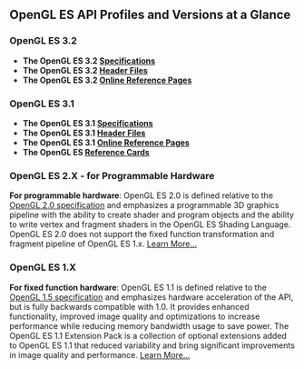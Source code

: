 ## OpenGL ES API Profiles and Versions at a Glance

### OpenGL ES 3.2

*   **The OpenGL ES 3.2 [Specifications](/registry/gles/#specs32)**
*   **The OpenGL ES 3.2 [Header Files](/registry/gles/#headers32)**
*   **The OpenGL ES 3.2 [Online Reference Pages](/opengles/sdk/docs/man32/)**

### OpenGL ES 3.1

*   **The OpenGL ES 3.1 [Specifications](/registry/gles/#specs31)**
*   **The OpenGL ES 3.1 [Header Files](/registry/gles/#headers31)**
*   **The OpenGL ES 3.1 [Online Reference Pages](/opengles/sdk/docs/man3)**
*   **The OpenGL ES [Reference Cards](/developers/reference-cards/)**

### OpenGL ES 2.X - for Programmable Hardware

**For programmable hardware**: OpenGL ES 2.0 is defined relative to the [OpenGL 2.0 specification](http://www.opengl.org/documentation/specs/version2.0/glspec20.pdf) and emphasizes a programmable 3D graphics pipeline with the ability to create shader and program objects and the ability to write vertex and fragment shaders in the OpenGL ES Shading Language. OpenGL ES 2.0 does not support the fixed function transformation and fragment pipeline of OpenGL ES 1.x. [Learn More...](/opengles/2_X/)

### OpenGL ES 1.X

**For fixed function hardware**: OpenGL ES 1.1 is defined relative to the [OpenGL 1.5 specification](http://www.opengl.org/documentation/specs/version1.5/glspec15.pdf) and emphasizes hardware acceleration of the API, but is fully backwards compatible with 1.0\. It provides enhanced functionality, improved image quality and optimizations to increase performance while reducing memory bandwidth usage to save power. The OpenGL ES 1.1 Extension Pack is a collection of optional extensions added to OpenGL ES 1.1 that reduced variability and bring significant improvements in image quality and performance. [Learn More...](/opengles/1_X/)